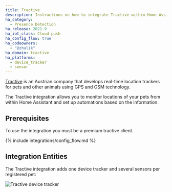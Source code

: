 ```yaml
---
title: Tractive
description: Instructions on how to integrate Tractive within Home Assistant.
ha_category:
  - Presence Detection
ha_release: 2021.9
ha_iot_class: Cloud push
ha_config_flow: true
ha_codeowners:
  - "@zhulik"
ha_domain: tractive
ha_platforms:
  - device_tracker
  - sensor
---
```


[Tractive](https://tractive.com/en/) is an Austrian company that develops real-time location trackers for pets and other animals using GPS and GSM technology.

The Tractive integration allows you to monitor locations of your pets from within Home Assistant and set up automations based on the information.

## Prerequisites

To use the integration you must be a premium tractive client.

{% include integrations/config_flow.md %}

## Integration Entities

The Tractive integration adds one device tracker and several sensors per registered pet:

![Tractive device tracker](/images/integrations/tractive/device_tracker.png)
